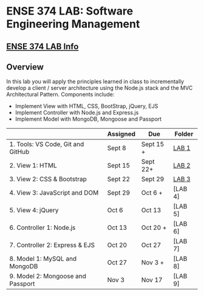 # ENSE 374 LAB: Software Engineering Management

## [ENSE 374 LAB Info](https://adamtilson.github.io/labs/ense-374/)

## Overview
In this lab you will apply the principles learned in class to incrementally develop a client / server architecture using the Node.js stack and the MVC Architectural Pattern. Components include:     
- Implement View with HTML, CSS, BootStrap, jQuery, EJS    
- Implement Controller with Node.js and Express.js    
- Implement Model with MongoDB, Mongoose and Passport


|   |Assigned|Due|Folder|
| --- | --- |---|---|
|1. Tools: VS Code, Git and GitHub| Sept 8 | Sept 15 +|[LAB 1](https://github.com/dav1dk1m/ENSE-374-LAB/tree/main/LAB%201)|
|2. View 1: HTML| Sept 15 | Sept 22+|[LAB 2](https://github.com/dav1dk1m/ENSE-374-LAB/tree/main/LAB%202)|
|3. View 2: CSS & Bootstrap| Sept 22 | Sept 29|[LAB 3](https://github.com/dav1dk1m/ENSE-374-LAB/tree/main/LAB%203)|
|4. View 3: JavaScript and DOM| Sept 29| Oct 6 +|[LAB 4]|
|5. View 4: jQuery| Oct 6 | Oct 13|[LAB 5]|
|6. Controller 1: Node.js| Oct 13 | Oct 20 +|[LAB 6]|
|7. Controller 2: Express & EJS| Oct 20 | Oct 27|[LAB 7]|
|8. Model 1: MySQL and MongoDB| Oct 27| Nov 3 +|[LAB 8]|
|9. Model 2: Mongoose and Passport| Nov 3 | Nov 17|[LAB 9]|
